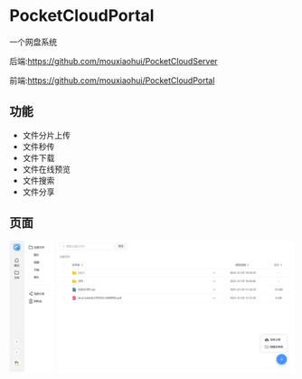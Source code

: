 # PocketCloudPortal

一个网盘系统

后端:https://github.com/mouxiaohui/PocketCloudServer

前端:https://github.com/mouxiaohui/PocketCloudPortal

## 功能

- 文件分片上传
- 文件秒传
- 文件下载
- 文件在线预览
- 文件搜索
- 文件分享

## 页面

![file page](./screenshot/file-page.png 'file page')
